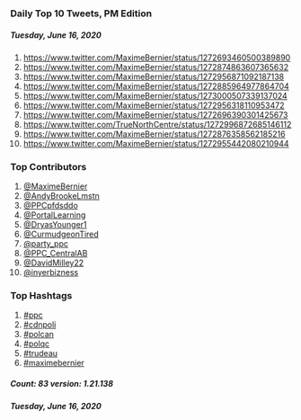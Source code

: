 ### Daily Top 10 Tweets, PM Edition
##### Tuesday, June 16, 2020
 1) https://www.twitter.com/MaximeBernier/status/1272693460500389890
 2) https://www.twitter.com/MaximeBernier/status/1272874863607365632
 3) https://www.twitter.com/MaximeBernier/status/1272956871092187138
 4) https://www.twitter.com/MaximeBernier/status/1272885964977864704
 5) https://www.twitter.com/MaximeBernier/status/1273000507339137024
 6) https://www.twitter.com/MaximeBernier/status/1272956318110953472
 7) https://www.twitter.com/MaximeBernier/status/1272696390301425673
 8) https://www.twitter.com/TrueNorthCentre/status/1272996872685146112
 9) https://www.twitter.com/MaximeBernier/status/1272876358562185216
10) https://www.twitter.com/MaximeBernier/status/1272955442080210944

### Top Contributors
  1) [@MaximeBernier](https://www.twitter.com/MaximeBernier)
  2) [@AndyBrookeLmstn](https://www.twitter.com/AndyBrookeLmstn)
  3) [@PPCpfdsddo](https://www.twitter.com/PPCpfdsddo)
  4) [@PortalLearning](https://www.twitter.com/PortalLearning)
  5) [@DryasYounger1](https://www.twitter.com/DryasYounger1)
  6) [@CurmudgeonTired](https://www.twitter.com/CurmudgeonTired)
  7) [@party_ppc](https://www.twitter.com/party_ppc)
  8) [@PPC_CentralAB](https://www.twitter.com/PPC_CentralAB)
  9) [@DavidMilley22](https://www.twitter.com/DavidMilley22)
 10) [@inyerbizness](https://www.twitter.com/inyerbizness)



### Top Hashtags

  1) [#ppc](https://www.twitter.com/hashtag/ppc)
  2) [#cdnpoli](https://www.twitter.com/hashtag/cdnpoli)
  3) [#polcan](https://www.twitter.com/hashtag/polcan)
  4) [#polqc](https://www.twitter.com/hashtag/polqc)
  5) [#trudeau](https://www.twitter.com/hashtag/trudeau)
  6) [#maximebernier](https://www.twitter.com/hashtag/maximebernier)

##### Count: 83	version: 1.21.138
##### Tuesday, June 16, 2020

